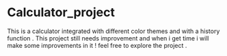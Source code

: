 # Calculator_project
This is a calculator integrated with different color themes and with a history function . 
This project still needs improvement and when i get time i will make some improvements in it ! 
feel free to explore the project . 



